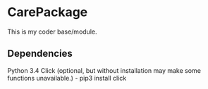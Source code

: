 # CarePackage
This is my coder base/module.
## Dependencies
Python 3.4
Click (optional, but without installation may make some functions unavailable.) - pip3 install click

